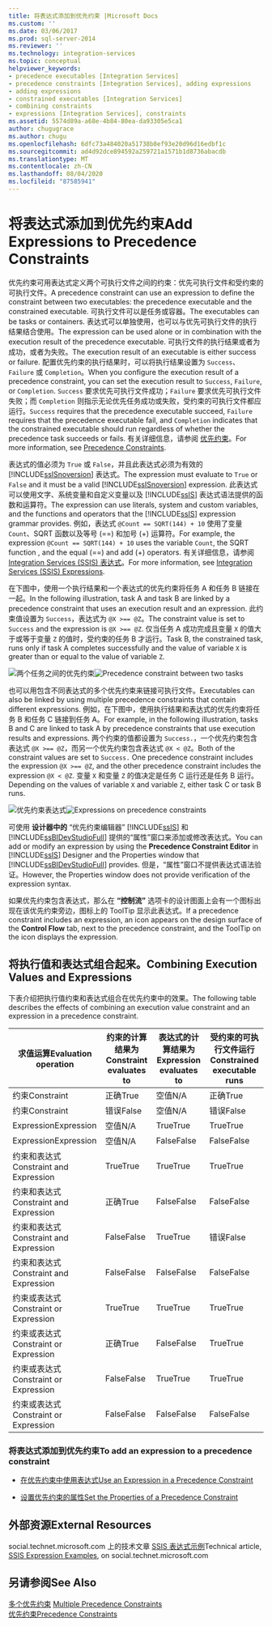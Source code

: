 ```yaml
---
title: 将表达式添加到优先约束 |Microsoft Docs
ms.custom: ''
ms.date: 03/06/2017
ms.prod: sql-server-2014
ms.reviewer: ''
ms.technology: integration-services
ms.topic: conceptual
helpviewer_keywords:
- precedence executables [Integration Services]
- precedence constraints [Integration Services], adding expressions
- adding expressions
- constrained executables [Integration Services]
- combining constraints
- expressions [Integration Services], constraints
ms.assetid: 5574d89a-a68e-4b84-80ea-da93305e5ca1
author: chugugrace
ms.author: chugu
ms.openlocfilehash: 6dfc73a484020a51738b8ef93e20d96d16edbf1c
ms.sourcegitcommit: ad4d92dce894592a259721a1571b1d8736abacdb
ms.translationtype: MT
ms.contentlocale: zh-CN
ms.lasthandoff: 08/04/2020
ms.locfileid: "87585941"
---
```

# <a name="add-expressions-to-precedence-constraints"></a><span data-ttu-id="60bc1-102">将表达式添加到优先约束</span><span class="sxs-lookup"><span data-stu-id="60bc1-102">Add Expressions to Precedence Constraints</span></span>
  <span data-ttu-id="60bc1-103">优先约束可用表达式定义两个可执行文件之间的约束：优先可执行文件和受约束的可执行文件。</span><span class="sxs-lookup"><span data-stu-id="60bc1-103">A precedence constraint can use an expression to define the constraint between two executables: the precedence executable and the constrained executable.</span></span> <span data-ttu-id="60bc1-104">可执行文件可以是任务或容器。</span><span class="sxs-lookup"><span data-stu-id="60bc1-104">The executables can be tasks or containers.</span></span> <span data-ttu-id="60bc1-105">表达式可以单独使用，也可以与优先可执行文件的执行结果结合使用。</span><span class="sxs-lookup"><span data-stu-id="60bc1-105">The expression can be used alone or in combination with the execution result of the precedence executable.</span></span> <span data-ttu-id="60bc1-106">可执行文件的执行结果或者为成功，或者为失败。</span><span class="sxs-lookup"><span data-stu-id="60bc1-106">The execution result of an executable is either success or failure.</span></span> <span data-ttu-id="60bc1-107">配置优先约束的执行结果时，可以将执行结果设置为 `Success`、`Failure` 或 `Completion`。</span><span class="sxs-lookup"><span data-stu-id="60bc1-107">When you configure the execution result of a precedence constraint, you can set the execution result to `Success`, `Failure`, or `Completion`.</span></span> <span data-ttu-id="60bc1-108">`Success` 要求优先可执行文件成功；`Failure` 要求优先可执行文件失败；而 `Completion` 则指示无论优先任务成功或失败，受约束的可执行文件都应运行。</span><span class="sxs-lookup"><span data-stu-id="60bc1-108">`Success` requires that the precedence executable succeed, `Failure` requires that the precedence executable fail, and `Completion` indicates that the constrained executable should run regardless of whether the precedence task succeeds or fails.</span></span> <span data-ttu-id="60bc1-109">有关详细信息，请参阅 [优先约束](control-flow/precedence-constraints.md)。</span><span class="sxs-lookup"><span data-stu-id="60bc1-109">For more information, see [Precedence Constraints](control-flow/precedence-constraints.md).</span></span>  
  
 <span data-ttu-id="60bc1-110">表达式的值必须为 `True` 或 `False`，并且此表达式必须为有效的 [!INCLUDE[ssISnoversion](../includes/ssisnoversion-md.md)] 表达式。</span><span class="sxs-lookup"><span data-stu-id="60bc1-110">The expression must evaluate to `True` or `False` and it must be a valid [!INCLUDE[ssISnoversion](../includes/ssisnoversion-md.md)] expression.</span></span> <span data-ttu-id="60bc1-111">此表达式可以使用文字、系统变量和自定义变量以及 [!INCLUDE[ssIS](../includes/ssis-md.md)] 表达式语法提供的函数和运算符。</span><span class="sxs-lookup"><span data-stu-id="60bc1-111">The expression can use literals, system and custom variables, and the functions and operators that the [!INCLUDE[ssIS](../includes/ssis-md.md)] expression grammar provides.</span></span> <span data-ttu-id="60bc1-112">例如，表达式 `@Count == SQRT(144) + 10` 使用了变量 `Count`、SQRT 函数以及等号 (==) 和加号 (+) 运算符。</span><span class="sxs-lookup"><span data-stu-id="60bc1-112">For example, the expression `@Count == SQRT(144) + 10` uses the variable `Count`, the SQRT function , and the equal (==) and add (+) operators.</span></span> <span data-ttu-id="60bc1-113">有关详细信息，请参阅 [Integration Services (SSIS) 表达式](expressions/integration-services-ssis-expressions.md)。</span><span class="sxs-lookup"><span data-stu-id="60bc1-113">For more information, see [Integration Services &#40;SSIS&#41; Expressions](expressions/integration-services-ssis-expressions.md).</span></span>  
  
 <span data-ttu-id="60bc1-114">在下图中，使用一个执行结果和一个表达式的优先约束将任务 A 和任务 B 链接在一起。</span><span class="sxs-lookup"><span data-stu-id="60bc1-114">In the following illustration, task A and task B are linked by a precedence constraint that uses an execution result and an expression.</span></span> <span data-ttu-id="60bc1-115">此约束值设置为 `Success`，表达式为 `@X >== @Z`。</span><span class="sxs-lookup"><span data-stu-id="60bc1-115">The constraint value is set to `Success` and the expression is  `@X >== @Z`.</span></span> <span data-ttu-id="60bc1-116">仅当任务 A 成功完成且变量 `X` 的值大于或等于变量 `Z` 的值时，受约束的任务 B 才运行。</span><span class="sxs-lookup"><span data-stu-id="60bc1-116">Task B, the constrained task, runs only if task A completes successfully and the value of variable `X` is greater than or equal to the value of variable `Z`.</span></span>  
  
 <span data-ttu-id="60bc1-117">![两个任务之间的优先约束](media/mw-dts-03.gif "两个任务之间的优先约束")</span><span class="sxs-lookup"><span data-stu-id="60bc1-117">![Precedence constraint between two tasks](media/mw-dts-03.gif "Precedence constraint between two tasks")</span></span>  
  
 <span data-ttu-id="60bc1-118">也可以用包含不同表达式的多个优先约束来链接可执行文件。</span><span class="sxs-lookup"><span data-stu-id="60bc1-118">Executables can also be linked by using multiple precedence constraints that contain different expressions.</span></span> <span data-ttu-id="60bc1-119">例如，在下图中，使用执行结果和表达式的优先约束将任务 B 和任务 C 链接到任务 A。</span><span class="sxs-lookup"><span data-stu-id="60bc1-119">For example, in the following illustration, tasks B and C are linked to task A by precedence constraints that use execution results and expressions.</span></span> <span data-ttu-id="60bc1-120">两个约束的值都设置为 `Success.`，一个优先约束包含表达式 `@X >== @Z`，而另一个优先约束包含表达式 `@X < @Z`。</span><span class="sxs-lookup"><span data-stu-id="60bc1-120">Both of the constraint values are set to `Success.` One precedence constraint includes the expression `@X >== @Z`, and the other precedence constraint includes the expression `@X < @Z`.</span></span> <span data-ttu-id="60bc1-121">变量 `X` 和变量 `Z` 的值决定是任务 C 运行还是任务 B 运行。</span><span class="sxs-lookup"><span data-stu-id="60bc1-121">Depending on the values of variable `X` and variable `Z`, either task C or task B runs.</span></span>  
  
 <span data-ttu-id="60bc1-122">![优先约束表达式](media/mw-dts-04.gif "优先约束表达式")</span><span class="sxs-lookup"><span data-stu-id="60bc1-122">![Expressions on precedence constraints](media/mw-dts-04.gif "Expressions on precedence constraints")</span></span>  
  
 <span data-ttu-id="60bc1-123">可使用 **设计器中的** “优先约束编辑器” [!INCLUDE[ssIS](../includes/ssis-md.md)] 和 [!INCLUDE[ssBIDevStudioFull](../includes/ssbidevstudiofull-md.md)] 提供的“属性”窗口来添加或修改表达式。</span><span class="sxs-lookup"><span data-stu-id="60bc1-123">You can add or modify an expression by using the **Precedence Constraint Editor** in [!INCLUDE[ssIS](../includes/ssis-md.md)] Designer and the Properties window that [!INCLUDE[ssBIDevStudioFull](../includes/ssbidevstudiofull-md.md)] provides.</span></span> <span data-ttu-id="60bc1-124">但是，“属性”窗口不提供表达式语法验证。</span><span class="sxs-lookup"><span data-stu-id="60bc1-124">However, the Properties window does not provide verification of the expression syntax.</span></span>  
  
 <span data-ttu-id="60bc1-125">如果优先约束包含表达式，那么在 **“控制流”** 选项卡的设计图面上会有一个图标出现在该优先约束旁边，图标上的 ToolTip 显示此表达式。</span><span class="sxs-lookup"><span data-stu-id="60bc1-125">If a precedence constraint includes an expression, an icon appears on the design surface of the **Control Flow** tab, next to the precedence constraint, and the ToolTip on the icon displays the expression.</span></span>  
  
## <a name="combining-execution-values-and-expressions"></a><span data-ttu-id="60bc1-126">将执行值和表达式组合起来。</span><span class="sxs-lookup"><span data-stu-id="60bc1-126">Combining Execution Values and Expressions</span></span>  
 <span data-ttu-id="60bc1-127">下表介绍把执行值约束和表达式组合在优先约束中的效果。</span><span class="sxs-lookup"><span data-stu-id="60bc1-127">The following table describes the effects of combining an execution value constraint and an expression in a precedence constraint.</span></span>  
  
|<span data-ttu-id="60bc1-128">求值运算</span><span class="sxs-lookup"><span data-stu-id="60bc1-128">Evaluation operation</span></span>|<span data-ttu-id="60bc1-129">约束的计算结果为</span><span class="sxs-lookup"><span data-stu-id="60bc1-129">Constraint evaluates to</span></span>|<span data-ttu-id="60bc1-130">表达式的计算结果为</span><span class="sxs-lookup"><span data-stu-id="60bc1-130">Expression evaluates to</span></span>|<span data-ttu-id="60bc1-131">受约束的可执行文件运行</span><span class="sxs-lookup"><span data-stu-id="60bc1-131">Constrained executable runs</span></span>|  
|--------------------------|-----------------------------|-----------------------------|---------------------------------|  
|<span data-ttu-id="60bc1-132">约束</span><span class="sxs-lookup"><span data-stu-id="60bc1-132">Constraint</span></span>|<span data-ttu-id="60bc1-133">正确</span><span class="sxs-lookup"><span data-stu-id="60bc1-133">True</span></span>|<span data-ttu-id="60bc1-134">空值</span><span class="sxs-lookup"><span data-stu-id="60bc1-134">N/A</span></span>|<span data-ttu-id="60bc1-135">正确</span><span class="sxs-lookup"><span data-stu-id="60bc1-135">True</span></span>|  
|<span data-ttu-id="60bc1-136">约束</span><span class="sxs-lookup"><span data-stu-id="60bc1-136">Constraint</span></span>|<span data-ttu-id="60bc1-137">错误</span><span class="sxs-lookup"><span data-stu-id="60bc1-137">False</span></span>|<span data-ttu-id="60bc1-138">空值</span><span class="sxs-lookup"><span data-stu-id="60bc1-138">N/A</span></span>|<span data-ttu-id="60bc1-139">错误</span><span class="sxs-lookup"><span data-stu-id="60bc1-139">False</span></span>|  
|<span data-ttu-id="60bc1-140">Expression</span><span class="sxs-lookup"><span data-stu-id="60bc1-140">Expression</span></span>|<span data-ttu-id="60bc1-141">空值</span><span class="sxs-lookup"><span data-stu-id="60bc1-141">N/A</span></span>|<span data-ttu-id="60bc1-142">True</span><span class="sxs-lookup"><span data-stu-id="60bc1-142">True</span></span>|<span data-ttu-id="60bc1-143">True</span><span class="sxs-lookup"><span data-stu-id="60bc1-143">True</span></span>|  
|<span data-ttu-id="60bc1-144">Expression</span><span class="sxs-lookup"><span data-stu-id="60bc1-144">Expression</span></span>|<span data-ttu-id="60bc1-145">空值</span><span class="sxs-lookup"><span data-stu-id="60bc1-145">N/A</span></span>|<span data-ttu-id="60bc1-146">False</span><span class="sxs-lookup"><span data-stu-id="60bc1-146">False</span></span>|<span data-ttu-id="60bc1-147">False</span><span class="sxs-lookup"><span data-stu-id="60bc1-147">False</span></span>|  
|<span data-ttu-id="60bc1-148">约束和表达式</span><span class="sxs-lookup"><span data-stu-id="60bc1-148">Constraint and Expression</span></span>|<span data-ttu-id="60bc1-149">True</span><span class="sxs-lookup"><span data-stu-id="60bc1-149">True</span></span>|<span data-ttu-id="60bc1-150">True</span><span class="sxs-lookup"><span data-stu-id="60bc1-150">True</span></span>|<span data-ttu-id="60bc1-151">True</span><span class="sxs-lookup"><span data-stu-id="60bc1-151">True</span></span>|  
|<span data-ttu-id="60bc1-152">约束和表达式</span><span class="sxs-lookup"><span data-stu-id="60bc1-152">Constraint and Expression</span></span>|<span data-ttu-id="60bc1-153">正确</span><span class="sxs-lookup"><span data-stu-id="60bc1-153">True</span></span>|<span data-ttu-id="60bc1-154">False</span><span class="sxs-lookup"><span data-stu-id="60bc1-154">False</span></span>|<span data-ttu-id="60bc1-155">False</span><span class="sxs-lookup"><span data-stu-id="60bc1-155">False</span></span>|  
|<span data-ttu-id="60bc1-156">约束和表达式</span><span class="sxs-lookup"><span data-stu-id="60bc1-156">Constraint and Expression</span></span>|<span data-ttu-id="60bc1-157">False</span><span class="sxs-lookup"><span data-stu-id="60bc1-157">False</span></span>|<span data-ttu-id="60bc1-158">True</span><span class="sxs-lookup"><span data-stu-id="60bc1-158">True</span></span>|<span data-ttu-id="60bc1-159">错误</span><span class="sxs-lookup"><span data-stu-id="60bc1-159">False</span></span>|  
|<span data-ttu-id="60bc1-160">约束和表达式</span><span class="sxs-lookup"><span data-stu-id="60bc1-160">Constraint and Expression</span></span>|<span data-ttu-id="60bc1-161">False</span><span class="sxs-lookup"><span data-stu-id="60bc1-161">False</span></span>|<span data-ttu-id="60bc1-162">False</span><span class="sxs-lookup"><span data-stu-id="60bc1-162">False</span></span>|<span data-ttu-id="60bc1-163">False</span><span class="sxs-lookup"><span data-stu-id="60bc1-163">False</span></span>|  
|<span data-ttu-id="60bc1-164">约束或表达式</span><span class="sxs-lookup"><span data-stu-id="60bc1-164">Constraint or Expression</span></span>|<span data-ttu-id="60bc1-165">True</span><span class="sxs-lookup"><span data-stu-id="60bc1-165">True</span></span>|<span data-ttu-id="60bc1-166">True</span><span class="sxs-lookup"><span data-stu-id="60bc1-166">True</span></span>|<span data-ttu-id="60bc1-167">True</span><span class="sxs-lookup"><span data-stu-id="60bc1-167">True</span></span>|  
|<span data-ttu-id="60bc1-168">约束或表达式</span><span class="sxs-lookup"><span data-stu-id="60bc1-168">Constraint or Expression</span></span>|<span data-ttu-id="60bc1-169">正确</span><span class="sxs-lookup"><span data-stu-id="60bc1-169">True</span></span>|<span data-ttu-id="60bc1-170">False</span><span class="sxs-lookup"><span data-stu-id="60bc1-170">False</span></span>|<span data-ttu-id="60bc1-171">True</span><span class="sxs-lookup"><span data-stu-id="60bc1-171">True</span></span>|  
|<span data-ttu-id="60bc1-172">约束或表达式</span><span class="sxs-lookup"><span data-stu-id="60bc1-172">Constraint or Expression</span></span>|<span data-ttu-id="60bc1-173">False</span><span class="sxs-lookup"><span data-stu-id="60bc1-173">False</span></span>|<span data-ttu-id="60bc1-174">True</span><span class="sxs-lookup"><span data-stu-id="60bc1-174">True</span></span>|<span data-ttu-id="60bc1-175">True</span><span class="sxs-lookup"><span data-stu-id="60bc1-175">True</span></span>|  
|<span data-ttu-id="60bc1-176">约束或表达式</span><span class="sxs-lookup"><span data-stu-id="60bc1-176">Constraint or Expression</span></span>|<span data-ttu-id="60bc1-177">False</span><span class="sxs-lookup"><span data-stu-id="60bc1-177">False</span></span>|<span data-ttu-id="60bc1-178">False</span><span class="sxs-lookup"><span data-stu-id="60bc1-178">False</span></span>|<span data-ttu-id="60bc1-179">False</span><span class="sxs-lookup"><span data-stu-id="60bc1-179">False</span></span>|  
  
### <a name="to-add-an-expression-to-a-precedence-constraint"></a><span data-ttu-id="60bc1-180">将表达式添加到优先约束</span><span class="sxs-lookup"><span data-stu-id="60bc1-180">To add an expression to a precedence constraint</span></span>  
  
-   [<span data-ttu-id="60bc1-181">在优先约束中使用表达式</span><span class="sxs-lookup"><span data-stu-id="60bc1-181">Use an Expression in a Precedence Constraint</span></span>](../../2014/integration-services/use-an-expression-in-a-precedence-constraint.md)  
  
-   [<span data-ttu-id="60bc1-182">设置优先约束的属性</span><span class="sxs-lookup"><span data-stu-id="60bc1-182">Set the Properties of a Precedence Constraint</span></span>](../../2014/integration-services/set-the-properties-of-a-precedence-constraint.md)  
  
## <a name="external-resources"></a><span data-ttu-id="60bc1-183">外部资源</span><span class="sxs-lookup"><span data-stu-id="60bc1-183">External Resources</span></span>  
 <span data-ttu-id="60bc1-184">social.technet.microsoft.com 上的技术文章 [SSIS 表达式示例](https://go.microsoft.com/fwlink/?LinkId=220761)</span><span class="sxs-lookup"><span data-stu-id="60bc1-184">Technical article, [SSIS Expression Examples](https://go.microsoft.com/fwlink/?LinkId=220761), on social.technet.microsoft.com</span></span>  
  
## <a name="see-also"></a><span data-ttu-id="60bc1-185">另请参阅</span><span class="sxs-lookup"><span data-stu-id="60bc1-185">See Also</span></span>  
 <span data-ttu-id="60bc1-186">[多个优先约束](../../2014/integration-services/multiple-precedence-constraints.md) </span><span class="sxs-lookup"><span data-stu-id="60bc1-186">[Multiple Precedence Constraints](../../2014/integration-services/multiple-precedence-constraints.md) </span></span>  
 [<span data-ttu-id="60bc1-187">优先约束</span><span class="sxs-lookup"><span data-stu-id="60bc1-187">Precedence Constraints</span></span>](control-flow/precedence-constraints.md)  
  
  
